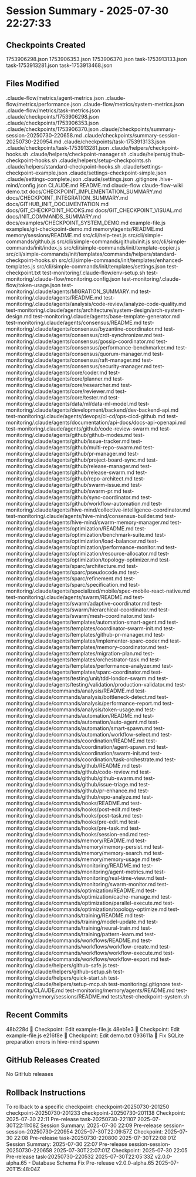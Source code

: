# Session Summary - 2025-07-30 22:27:33

## Checkpoints Created
1753906298.json
1753906353.json
1753906370.json
task-1753913133.json
task-1753913281.json
task-1753913468.json

## Files Modified
.claude-flow/metrics/agent-metrics.json
.claude-flow/metrics/performance.json
.claude-flow/metrics/system-metrics.json
.claude-flow/metrics/task-metrics.json
.claude/checkpoints/1753906298.json
.claude/checkpoints/1753906353.json
.claude/checkpoints/1753906370.json
.claude/checkpoints/summary-session-20250730-220658.md
.claude/checkpoints/summary-session-20250730-220954.md
.claude/checkpoints/task-1753913133.json
.claude/checkpoints/task-1753913281.json
.claude/helpers/checkpoint-hooks.sh
.claude/helpers/checkpoint-manager.sh
.claude/helpers/github-checkpoint-hooks.sh
.claude/helpers/setup-checkpoints.sh
.claude/helpers/standard-checkpoint-hooks.sh
.claude/settings-checkpoint-example.json
.claude/settings-checkpoint-simple.json
.claude/settings-complete.json
.claude/settings.json
.gitignore
.hive-mind/config.json
CLAUDE.md
README.md
claude-flow
claude-flow-wiki
demo.txt
docs/CHECKPOINT_IMPLEMENTATION_SUMMARY.md
docs/CHECKPOINT_INTEGRATION_SUMMARY.md
docs/GITHUB_INIT_DOCUMENTATION.md
docs/GIT_CHECKPOINT_HOOKS.md
docs/GIT_CHECKPOINT_VISUAL.md
docs/INIT_COMMANDS_SUMMARY.md
docs/examples/CHECKPOINT_SYSTEM_DEMO.md
example-file.js
examples/git-checkpoint-demo.md
memory/agents/README.md
memory/sessions/README.md
src/cli/help-text.js
src/cli/simple-commands/github.js
src/cli/simple-commands/github/init.js
src/cli/simple-commands/init/index.js
src/cli/simple-commands/init/template-copier.js
src/cli/simple-commands/init/templates/commands/helpers/standard-checkpoint-hooks.sh
src/cli/simple-commands/init/templates/enhanced-templates.js
src/cli/simple-commands/init/templates/settings.json
test-checkpoint.txt
test-monitoring/.claude-flow/env-setup.sh
test-monitoring/.claude-flow/monitoring.config.json
test-monitoring/.claude-flow/token-usage.json
test-monitoring/.claude/agents/MIGRATION_SUMMARY.md
test-monitoring/.claude/agents/README.md
test-monitoring/.claude/agents/analysis/code-review/analyze-code-quality.md
test-monitoring/.claude/agents/architecture/system-design/arch-system-design.md
test-monitoring/.claude/agents/base-template-generator.md
test-monitoring/.claude/agents/consensus/README.md
test-monitoring/.claude/agents/consensus/byzantine-coordinator.md
test-monitoring/.claude/agents/consensus/crdt-synchronizer.md
test-monitoring/.claude/agents/consensus/gossip-coordinator.md
test-monitoring/.claude/agents/consensus/performance-benchmarker.md
test-monitoring/.claude/agents/consensus/quorum-manager.md
test-monitoring/.claude/agents/consensus/raft-manager.md
test-monitoring/.claude/agents/consensus/security-manager.md
test-monitoring/.claude/agents/core/coder.md
test-monitoring/.claude/agents/core/planner.md
test-monitoring/.claude/agents/core/researcher.md
test-monitoring/.claude/agents/core/reviewer.md
test-monitoring/.claude/agents/core/tester.md
test-monitoring/.claude/agents/data/ml/data-ml-model.md
test-monitoring/.claude/agents/development/backend/dev-backend-api.md
test-monitoring/.claude/agents/devops/ci-cd/ops-cicd-github.md
test-monitoring/.claude/agents/documentation/api-docs/docs-api-openapi.md
test-monitoring/.claude/agents/github/code-review-swarm.md
test-monitoring/.claude/agents/github/github-modes.md
test-monitoring/.claude/agents/github/issue-tracker.md
test-monitoring/.claude/agents/github/multi-repo-swarm.md
test-monitoring/.claude/agents/github/pr-manager.md
test-monitoring/.claude/agents/github/project-board-sync.md
test-monitoring/.claude/agents/github/release-manager.md
test-monitoring/.claude/agents/github/release-swarm.md
test-monitoring/.claude/agents/github/repo-architect.md
test-monitoring/.claude/agents/github/swarm-issue.md
test-monitoring/.claude/agents/github/swarm-pr.md
test-monitoring/.claude/agents/github/sync-coordinator.md
test-monitoring/.claude/agents/github/workflow-automation.md
test-monitoring/.claude/agents/hive-mind/collective-intelligence-coordinator.md
test-monitoring/.claude/agents/hive-mind/consensus-builder.md
test-monitoring/.claude/agents/hive-mind/swarm-memory-manager.md
test-monitoring/.claude/agents/optimization/README.md
test-monitoring/.claude/agents/optimization/benchmark-suite.md
test-monitoring/.claude/agents/optimization/load-balancer.md
test-monitoring/.claude/agents/optimization/performance-monitor.md
test-monitoring/.claude/agents/optimization/resource-allocator.md
test-monitoring/.claude/agents/optimization/topology-optimizer.md
test-monitoring/.claude/agents/sparc/architecture.md
test-monitoring/.claude/agents/sparc/pseudocode.md
test-monitoring/.claude/agents/sparc/refinement.md
test-monitoring/.claude/agents/sparc/specification.md
test-monitoring/.claude/agents/specialized/mobile/spec-mobile-react-native.md
test-monitoring/.claude/agents/swarm/README.md
test-monitoring/.claude/agents/swarm/adaptive-coordinator.md
test-monitoring/.claude/agents/swarm/hierarchical-coordinator.md
test-monitoring/.claude/agents/swarm/mesh-coordinator.md
test-monitoring/.claude/agents/templates/automation-smart-agent.md
test-monitoring/.claude/agents/templates/coordinator-swarm-init.md
test-monitoring/.claude/agents/templates/github-pr-manager.md
test-monitoring/.claude/agents/templates/implementer-sparc-coder.md
test-monitoring/.claude/agents/templates/memory-coordinator.md
test-monitoring/.claude/agents/templates/migration-plan.md
test-monitoring/.claude/agents/templates/orchestrator-task.md
test-monitoring/.claude/agents/templates/performance-analyzer.md
test-monitoring/.claude/agents/templates/sparc-coordinator.md
test-monitoring/.claude/agents/testing/unit/tdd-london-swarm.md
test-monitoring/.claude/agents/testing/validation/production-validator.md
test-monitoring/.claude/commands/analysis/README.md
test-monitoring/.claude/commands/analysis/bottleneck-detect.md
test-monitoring/.claude/commands/analysis/performance-report.md
test-monitoring/.claude/commands/analysis/token-usage.md
test-monitoring/.claude/commands/automation/README.md
test-monitoring/.claude/commands/automation/auto-agent.md
test-monitoring/.claude/commands/automation/smart-spawn.md
test-monitoring/.claude/commands/automation/workflow-select.md
test-monitoring/.claude/commands/coordination/README.md
test-monitoring/.claude/commands/coordination/agent-spawn.md
test-monitoring/.claude/commands/coordination/swarm-init.md
test-monitoring/.claude/commands/coordination/task-orchestrate.md
test-monitoring/.claude/commands/github/README.md
test-monitoring/.claude/commands/github/code-review.md
test-monitoring/.claude/commands/github/github-swarm.md
test-monitoring/.claude/commands/github/issue-triage.md
test-monitoring/.claude/commands/github/pr-enhance.md
test-monitoring/.claude/commands/github/repo-analyze.md
test-monitoring/.claude/commands/hooks/README.md
test-monitoring/.claude/commands/hooks/post-edit.md
test-monitoring/.claude/commands/hooks/post-task.md
test-monitoring/.claude/commands/hooks/pre-edit.md
test-monitoring/.claude/commands/hooks/pre-task.md
test-monitoring/.claude/commands/hooks/session-end.md
test-monitoring/.claude/commands/memory/README.md
test-monitoring/.claude/commands/memory/memory-persist.md
test-monitoring/.claude/commands/memory/memory-search.md
test-monitoring/.claude/commands/memory/memory-usage.md
test-monitoring/.claude/commands/monitoring/README.md
test-monitoring/.claude/commands/monitoring/agent-metrics.md
test-monitoring/.claude/commands/monitoring/real-time-view.md
test-monitoring/.claude/commands/monitoring/swarm-monitor.md
test-monitoring/.claude/commands/optimization/README.md
test-monitoring/.claude/commands/optimization/cache-manage.md
test-monitoring/.claude/commands/optimization/parallel-execute.md
test-monitoring/.claude/commands/optimization/topology-optimize.md
test-monitoring/.claude/commands/training/README.md
test-monitoring/.claude/commands/training/model-update.md
test-monitoring/.claude/commands/training/neural-train.md
test-monitoring/.claude/commands/training/pattern-learn.md
test-monitoring/.claude/commands/workflows/README.md
test-monitoring/.claude/commands/workflows/workflow-create.md
test-monitoring/.claude/commands/workflows/workflow-execute.md
test-monitoring/.claude/commands/workflows/workflow-export.md
test-monitoring/.claude/helpers/github-safe.js
test-monitoring/.claude/helpers/github-setup.sh
test-monitoring/.claude/helpers/quick-start.sh
test-monitoring/.claude/helpers/setup-mcp.sh
test-monitoring/.gitignore
test-monitoring/CLAUDE.md
test-monitoring/memory/agents/README.md
test-monitoring/memory/sessions/README.md
tests/test-checkpoint-system.sh

## Recent Commits
48b228d 🔖 Checkpoint: Edit example-file.js
48eb1e3 🔖 Checkpoint: Edit example-file.js
e216f8e 🔖 Checkpoint: Edit demo.txt
093611a 🔧 Fix SQLite preparation errors in hive-mind spawn

## GitHub Releases Created
No GitHub releases

## Rollback Instructions
To rollback to a specific checkpoint:
checkpoint-20250730-201250
checkpoint-20250730-201233
checkpoint-20250730-201138
Checkpoint: 2025-07-30 22:11	Pre-release	task-20250730-221107	2025-07-30T22:11:08Z
Session Summary: 2025-07-30 22:09	Pre-release	session-session-20250730-220954	2025-07-30T22:09:57Z
Checkpoint: 2025-07-30 22:08	Pre-release	task-20250730-220800	2025-07-30T22:08:01Z
Session Summary: 2025-07-30 22:07	Pre-release	session-session-20250730-220658	2025-07-30T22:07:01Z
Checkpoint: 2025-07-30 22:05	Pre-release	task-20250730-220532	2025-07-30T22:05:33Z
v2.0.0-alpha.65 - Database Schema Fix	Pre-release	v2.0.0-alpha.65	2025-07-20T15:48:04Z
